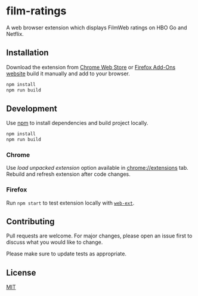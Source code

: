 # film-ratings

A web browser extension which displays FilmWeb ratings on HBO Go and Netflix.

## Installation

Download the extension from [Chrome Web Store](https://chrome.google.com/webstore/detail/film-ratings/gbpjlnljknajfeloegmineklgmlnoipf) or [Firefox Add-Ons website](https://addons.mozilla.org/en-US/firefox/addon/film-ratings/) build it manually and add to your browser.

```sh
npm install
npm run build
```

## Development

Use [npm](https://www.npmjs.com/) to install dependencies and build project locally.

```sh
npm install
npm run build
```

### Chrome

Use _load unpacked extension_ option available in [chrome://extensions](chrome://extensions) tab. Rebuild and refresh extension after code changes.

### Firefox

Run `npm start` to test extension locally with [`web-ext`](https://github.com/mozilla/web-ext).

## Contributing

Pull requests are welcome. For major changes, please open an issue first to discuss what you would like to change.

Please make sure to update tests as appropriate.

## License

[MIT](https://choosealicense.com/licenses/mit/)
